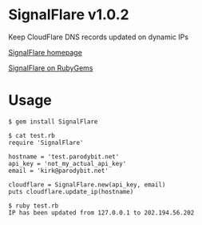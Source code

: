 # SignalFlare v1.0.2
Keep CloudFlare DNS records updated on dynamic IPs

[SignalFlare homepage](https://github.com/kirkelifson/SignalFlare)

[SignalFlare on RubyGems](https://rubygems.org/gems/SignalFlare)

# Usage

```
$ gem install SignalFlare

$ cat test.rb
require 'SignalFlare'

hostname = 'test.parodybit.net'
api_key = 'not_my_actual_api_key'
email = 'kirk@parodybit.net'

cloudflare = SignalFlare.new(api_key, email)
puts cloudflare.update_ip(hostname)

$ ruby test.rb
IP has been updated from 127.0.0.1 to 202.194.56.202
```
